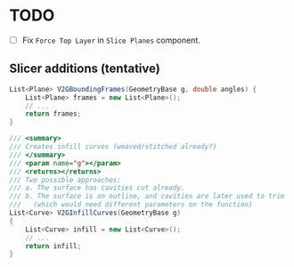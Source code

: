 # TODO

- [ ] Fix `Force Top Layer` in `Slice Planes` component.

## Slicer additions (tentative)

```csharp
List<Plane> V2GBoundingFrames(GeometryBase g, double angles) {
    List<Plane> frames = new List<Plane>();
    // ...
    return frames;
}
```

```csharp
/// <summary>
/// Creates infill curves (weaved/stitched already?)
/// </summary>
/// <param name="g"></param>
/// <returns></returns>
/// Two possible approaches:
/// a. The surface has cavities cut already.
/// b. The surface is an outline, and cavities are later used to trim
///   (which would need different parameters on the function)
List<Curve> V2GInfillCurves(GeometryBase g)
{
    List<Curve> infill = new List<Curve>();
    // ...
    return infill;
}
```
